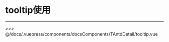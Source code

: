# tooltip使用

---

<common-code-format>
  <docsComponents-TAntdDetail-tooltip slot="source"></docsComponents-TAntdDetail-tooltip>

<<< @/docs/.vuepress/components/docsComponents/TAntdDetail/tooltip.vue
</common-code-format>
